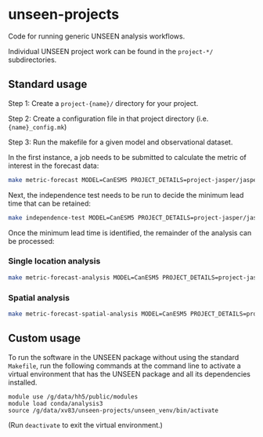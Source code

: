 # unseen-projects

Code for running generic UNSEEN analysis workflows.

Individual UNSEEN project work can be found in the `project-*/` subdirectories.

## Standard usage

Step 1: Create a `project-{name}/` directory for your project.

Step 2: Create a configuration file in that project directory (i.e. `{name}_config.mk`)

Step 3: Run the makefile for a given model and observational dataset.

In the first instance, a job needs to be submitted to calculate the metric of interest in the forecast data:
```bash
make metric-forecast MODEL=CanESM5 PROJECT_DETAILS=project-jasper/jasper_config.mk MODEL_DETAILS=dataset_makefiles/CanESM5_dcppA-hindcast_config.mk OBS_DETAILS=dataset_makefiles/AGCD-precip_config.mk
```

Next, the independence test needs to be run to decide the minimum lead time that can be retained:
```bash
make independence-test MODEL=CanESM5 PROJECT_DETAILS=project-jasper/jasper_config.mk MODEL_DETAILS=dataset_makefiles/CanESM5_dcppA-hindcast_config.mk OBS_DETAILS=dataset_makefiles/AGCD-precip_config.mk
```

Once the minimum lead time is identified, the remainder of the analysis can be processed:
### Single location analysis
```bash
make metric-forecast-analysis MODEL=CanESM5 PROJECT_DETAILS=project-jasper/jasper_config.mk MODEL_DETAILS=dataset_makefiles/CanESM5_dcppA-hindcast_config.mk OBS_DETAILS=dataset_makefiles/AGCD-precip_config.mk
```

### Spatial analysis
```bash
make metric-forecast-spatial-analysis MODEL=CanESM5 PROJECT_DETAILS=project-jasper/jasper_config.mk MODEL_DETAILS=dataset_makefiles/CanESM5_dcppA-hindcast_config.mk OBS_DETAILS=dataset_makefiles/AGCD-precip_config.mk
```

## Custom usage

To run the software in the UNSEEN package without using the standard `Makefile`,
run the following commands at the command line to activate a virtual environment
that has the UNSEEN package and all its dependencies installed.

```
module use /g/data/hh5/public/modules
module load conda/analysis3
source /g/data/xv83/unseen-projects/unseen_venv/bin/activate
```

(Run `deactivate` to exit the virtual environment.)
